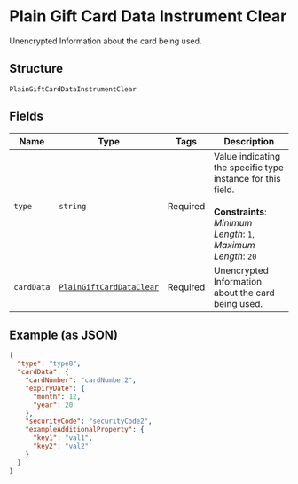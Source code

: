 
# Plain Gift Card Data Instrument Clear

Unencrypted Information about the card being used.

## Structure

`PlainGiftCardDataInstrumentClear`

## Fields

| Name | Type | Tags | Description |
|  --- | --- | --- | --- |
| `type` | `string` | Required | Value indicating the specific type instance for this field.<br><br>**Constraints**: *Minimum Length*: `1`, *Maximum Length*: `20` |
| `cardData` | [`PlainGiftCardDataClear`](../../doc/models/plain-gift-card-data-clear.md) | Required | Unencrypted Information about the card being used. |

## Example (as JSON)

```json
{
  "type": "type8",
  "cardData": {
    "cardNumber": "cardNumber2",
    "expiryDate": {
      "month": 12,
      "year": 20
    },
    "securityCode": "securityCode2",
    "exampleAdditionalProperty": {
      "key1": "val1",
      "key2": "val2"
    }
  }
}
```

